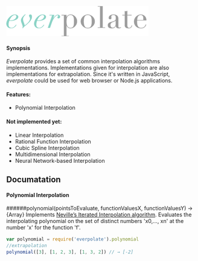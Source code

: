 ![everpolate](https://raw.githubusercontent.com/BorisChumichev/everpolate/master/everpolate-logo.png)

#### Synopsis

*Everpolate* provides a set of common interpolation algorithms implementations. Implementations given for interpolation are also implementations for extrapolation. Since it's written in JavaScript, *everpolate* could be used for web browser or Node.js applications. 

#### Features:

* Polynomial Interpolation

#### Not implemented yet:

* Linear Interpolation
* Rational Function Interpolation 
* Cubic Spline Interpolation
* Multidimensional Interpolation
* Neural Network-based Interpolation

## Documatation
#### Polynomial Interpolation
######polynomial(pointsToEvaluate, functionValuesX, functionValuesY) → {Array}
Implements [Neville’s Iterated Interpolation algorithm](http://en.wikipedia.org/wiki/Neville's_algorithm). Evaluates the interpolating polynomial on the set of distinct numbers 'x0,..., xn' at the
number 'x' for the function 'f'. 

```javascript
var polynomial = require('everpolate').polynomial
//extrapolation
polynomial([3], [1, 2, 3], [1, 3, 2]) // → [-2]
